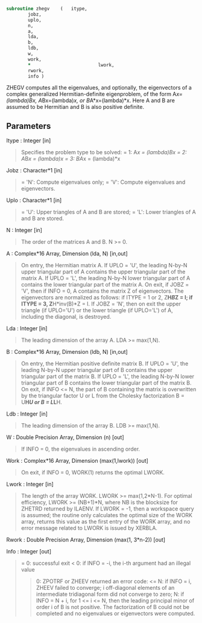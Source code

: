 ```fortran
subroutine zhegv	(	itype,
		jobz,
		uplo,
		n,
		a,
		lda,
		b,
		ldb,
		w,
		work,
		*                         lwork,
		rwork,
		info )
```

 ZHEGV computes all the eigenvalues, and optionally, the eigenvectors
 of a complex generalized Hermitian-definite eigenproblem, of the form
 A*x=(lambda)*B*x,  A*Bx=(lambda)*x,  or B*A*x=(lambda)*x.
 Here A and B are assumed to be Hermitian and B is also
 positive definite.

## Parameters
Itype : Integer [in]
> Specifies the problem type to be solved:
> = 1:  A*x = (lambda)*B*x
> = 2:  A*B*x = (lambda)*x
> = 3:  B*A*x = (lambda)*x

Jobz : Character*1 [in]
> = 'N':  Compute eigenvalues only;
> = 'V':  Compute eigenvalues and eigenvectors.

Uplo : Character*1 [in]
> = 'U':  Upper triangles of A and B are stored;
> = 'L':  Lower triangles of A and B are stored.

N : Integer [in]
> The order of the matrices A and B.  N >= 0.

A : Complex*16 Array, Dimension (lda, N) [in,out]
> On entry, the Hermitian matrix A.  If UPLO = 'U', the
> leading N-by-N upper triangular part of A contains the
> upper triangular part of the matrix A.  If UPLO = 'L',
> the leading N-by-N lower triangular part of A contains
> the lower triangular part of the matrix A.
> On exit, if JOBZ = 'V', then if INFO = 0, A contains the
> matrix Z of eigenvectors.  The eigenvectors are normalized
> as follows:
> if ITYPE = 1 or 2, Z**H*B*Z = I;
> if ITYPE = 3, Z**H*inv(B)*Z = I.
> If JOBZ = 'N', then on exit the upper triangle (if UPLO='U')
> or the lower triangle (if UPLO='L') of A, including the
> diagonal, is destroyed.

Lda : Integer [in]
> The leading dimension of the array A.  LDA >= max(1,N).

B : Complex*16 Array, Dimension (ldb, N) [in,out]
> On entry, the Hermitian positive definite matrix B.
> If UPLO = 'U', the leading N-by-N upper triangular part of B
> contains the upper triangular part of the matrix B.
> If UPLO = 'L', the leading N-by-N lower triangular part of B
> contains the lower triangular part of the matrix B.
> On exit, if INFO <= N, the part of B containing the matrix is
> overwritten by the triangular factor U or L from the Cholesky
> factorization B = U**H*U or B = L*L**H.

Ldb : Integer [in]
> The leading dimension of the array B.  LDB >= max(1,N).

W : Double Precision Array, Dimension (n) [out]
> If INFO = 0, the eigenvalues in ascending order.

Work : Complex*16 Array, Dimension (max(1,lwork)) [out]
> On exit, if INFO = 0, WORK(1) returns the optimal LWORK.

Lwork : Integer [in]
> The length of the array WORK.  LWORK >= max(1,2*N-1).
> For optimal efficiency, LWORK >= (NB+1)*N,
> where NB is the blocksize for ZHETRD returned by ILAENV.
> If LWORK = -1, then a workspace query is assumed; the routine
> only calculates the optimal size of the WORK array, returns
> this value as the first entry of the WORK array, and no error
> message related to LWORK is issued by XERBLA.

Rwork : Double Precision Array, Dimension (max(1, 3*n-2)) [out]

Info : Integer [out]
> = 0:  successful exit
> < 0:  if INFO = -i, the i-th argument had an illegal value
> > 0:  ZPOTRF or ZHEEV returned an error code:
> <= N:  if INFO = i, ZHEEV failed to converge;
> i off-diagonal elements of an intermediate
> tridiagonal form did not converge to zero;
> > N:   if INFO = N + i, for 1 <= i <= N, then the leading
> principal minor of order i of B is not positive.
> The factorization of B could not be completed and
> no eigenvalues or eigenvectors were computed.

